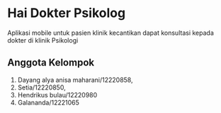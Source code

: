 # Hai Dokter Psikolog
Aplikasi mobile untuk pasien klinik kecantikan dapat konsultasi kepada dokter di klinik Psikologi 

## Anggota Kelompok

1. Dayang alya anisa maharani/12220858, 
2. Setia/12220850,  
3. Hendrikus bulau/12220980
4. Galananda/12221065
